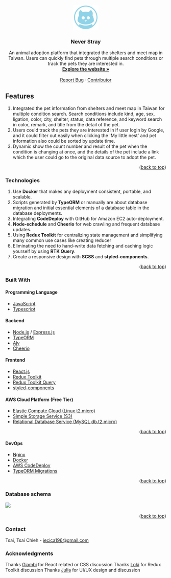 <!-- PROJECT LOGO -->
<br />
<div align="center">
  <a href="https://github.com/TsaiTsaiChieh/never-stray">
    <img src="frontend/public/images/logo.png" alt="Logo" width="80" height="80">
  </a>

  <h3 align="center">Never Stray</h3>

  <p align="center">
    An animal adoption platform that integrated the shelters and meet map in Taiwan. Users can quickly find pets through multiple search conditions or track the pets they are interested in.
    <br />
    <a href="https://never-stray.com/"><strong>Explore the website »</strong></a>
    <br />
    <br />
    <a href="https://github.com/TsaiTsaiChieh/never-stray/issues">Report Bug</a>
    ·
    <a href="https://github.com/TsaiTsaiChieh/never-stray/graphs/contributors">Contributor</a>
  </p>
</div>

<!-- GETTING STARTED -->
<!-- FEATURES -->
## Features

1. Integrated the pet information from shelters and meet map in Taiwan for multiple condition search. Search conditions include kind, age, sex, ligation, color, city, shelter, status, data reference, and keyword search in color, remark, and title from the detail of the pet.
2. Users could track the pets they are interested in if user login by Google, and it could filter out easily when clicking the 'My little nest' and pet information also could be sorted by update time.
3. Dynamic show the count number and result of the pet when the condition is changing at once, and the details of the pet include a link which the user could go to the original data source to adopt the pet.
<p align="right">(<a href="#top">back to top</a>)</p>

<!-- TECHNOLOGIES -->

### Technologies
1. Use **Docker** that makes any deployment consistent, portable, and scalable.
2. Scripts generated by **TypeORM** or manually are about database migration and initial essential elements of a database table in the database deployments.
3. Integrating **CodeDeploy** with GitHub for Amazon EC2 auto-deployment.
4. **Node-schedule** and **Cheerio** for web crawling and frequent database updates.
5. Using **Redux Toolkit** for centralizing state management and simplifying many common use cases like creating reducer
6. Eliminating the need to hand-write data fetching and caching logic yourself by using **RTK Query**.
6. Create a responsive design with **SCSS** and **styled-components**.

<p align="right">(<a href="#top">back to top</a>)</p>

<!-- BUILT WITH -->
### Built With

#### Programming Language

* [JavaScript](https://www.javascript.com/)
* [Typescript](https://www.typescriptlang.org/)

#### Backend
* [Node.js](https://nodejs.org/en/) / [Express.js](https://expressjs.com/)
* [TypeORM](https://typeorm.io/)
* [Ajv](https://ajv.js.org/)
* [Cheerio](https://cheerio.js.org/)

#### Frontend
* [React.js](https://reactjs.org/)
* [Redux Toolkit](https://redux-toolkit.js.org/)
* [Redux Toolkit Query](https://redux-toolkit.js.org/rtk-query/overview)
* [styled-components](https://styled-components.com/)
#### AWS Cloud Platform (Free Tier)
* [Elastic Compute Cloud (Linux t2.micro)](https://aws.amazon.com/ec2/instance-types/t2/)
* [Simple Storage Service (S3)](https://aws.amazon.com/tw/s3/)
* [Relational Database Service (MySQL db.t2.micro)](https://aws.amazon.com/tw/rds/)

<p align="right">(<a href="#top">back to top</a>)</p>

#### DevOps
* [Nginx](https://www.nginx.com/)
* [Docker](https://www.docker.com/)
* [AWS CodeDeploy](https://aws.amazon.com/tw/codedeploy/)
* [TypeORM Migrations](https://typeorm.io/migrations)

<p align="right">(<a href="#top">back to top</a>)</p>

<!-- DATABASE SCHEMA -->
### Database schema
![](https://s3.us-west-2.amazonaws.com/secure.notion-static.com/0b8cced1-def8-4bb1-96ec-7f57903b9bb4/ERD.png?X-Amz-Algorithm=AWS4-HMAC-SHA256&X-Amz-Content-Sha256=UNSIGNED-PAYLOAD&X-Amz-Credential=AKIAT73L2G45EIPT3X45%2F20220513%2Fus-west-2%2Fs3%2Faws4_request&X-Amz-Date=20220513T123030Z&X-Amz-Expires=86400&X-Amz-Signature=c87c3ca234755fce12143aaae8fba402cc9747245d745ad273278065ce99850f&X-Amz-SignedHeaders=host&response-content-disposition=filename%20%3D%22ERD.png%22&x-id=GetObject)

<p align="right">(<a href="#top">back to top</a>)</p>

<!-- CONTACT -->
### Contact
Tsai, Tsai Chieh - jecica196@gmail.com

<!-- ACKNOWLEDGMENTS -->
### Acknowledgments
Thanks [Giambi](https://www.linkedin.com/in/giambi-huang/) for React related or CSS discussion
Thanks [Loki](https://www.linkedin.com/in/%E9%81%93%E6%B9%A7-%E9%BB%83-484b6415a/) for Redux Toolkit discussion
Thanks [Julia](https://www.linkedin.com/in/%E5%86%A0%E7%91%A9-%E6%9D%8E-a96653193/) for UI/UX design and discussion